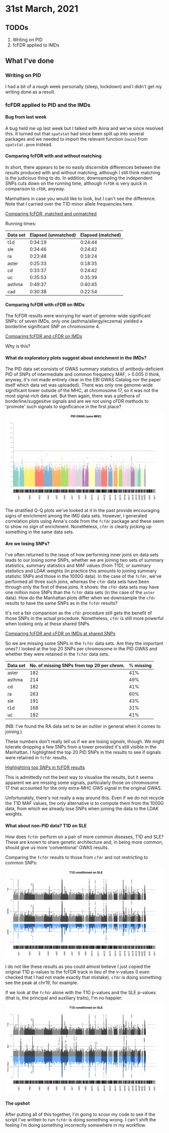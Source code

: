 # 31st March, 2021

## TODOs 

1. Writing on PID
2. fcFDR applied to IMDs


## What I've done

### Writing on PID

I had a bit of a rough week personally (sleep, lockdown) and I didn't get my writing done as a result.

### fcFDR applied to PID and the IMDs

#### Bug from last week

A bug held me up last week but I talked with Anna and we've since resolved this. It turned out that `spatstat` had since been split up into several packages and we needed to import the relevant function (`owin`) from `spatstat.geom` instead.

#### Comparing fcFDR with and without matching

In short, there appears to be no easily discernible differences between the results produced with and without matching, although I still think matching is the judicious thing to do. In addition, downsampling the independent SNPs cuts down on the running time, although `fcFDR` is very quick in comparison to `cFDR`, anyway.

Manhattans in case you would like to look, but I can't see the difference. Note that I carried over the T1D minor allele frequencies here. 

[Comparing fcFDR, matched and unmatched](/entries/310321/matched_vs_unmatched.html)

Running times:

| Data set | Elapsed (unmatched) | Elapsed (matched) |
|----------|---------------------|-------------------|
| t1d      |             0:34:19 |           0:24:44 |
| sle      |             0:34:46 |           0:24:42 |
| ra       |             0:23:48 |           0:18:24 |
| aster    |             0:25:33 |           0:18:35 |
| cd       |             0:33:37 |           0:24:42 |
| uc       |             0:35:53 |           0:35:39 |
| asthma   |             0:49:37 |           0:40:45 |
| cad      |             0:30:38 |           0:22:54 |

#### Comparing fcFDR with cFDR on IMDs

The fcFDR results were worrying for want of genome-wide significant SNPs: of seven IMDs, only one (asthma/allergy/eczema) yielded a borderline significant SNP on chromosome 4. 

[Comparing fcFDR and cFDR on IMDs](/entries/310321/cfdr_vs_fcfdr.html)

Why is this?

#### What do exploratory plots suggest about enrichment in the IMDs?

The PID data set consists of GWAS summary statistics of antibody-deficient PID of SNPs of intermediate and common frequency MAF, > 0.005 (I think, anyway, it's not made entirely clear in the EBI GWAS Catalog nor the paper itself which data set was uploaded). There was only one genome-wide significant tower outside of the MHC, at chromosome 17, so it was not the most signal-rich data set. But then again, there was a plethora of borderline/suggesitve signals and are we not using cFDR methods to 'promote' such signals to significance in the first place?

![](/images/030321/pid.png)

The stratified Q-Q plots we've looked at it in the past provide encouraging signs of enrichment among the IMD data sets. However, I generated correlation plots using Anna's code from the `fcfdr` package and these seem to show no sign of enrichment. Nonetheless, `cfdr` is clearly picking up something in the same data sets. 

#### Are we losing SNPs?

I've often returned to the issue of how performing inner joins on data sets leads to our losing some SNPs, whether we are joining two sets of summary statistics, summary statistics and MAF values (from T1D), or summary statistics and LDAK weights (in practice this amounts to joining summary statistic SNPs and those in the 1000G data). In the case of the `fcfdr`, we've performed all three such joins, whereas the `cfdr` data sets have been through only the first of these joins. It shows: the `cfdr` data sets may have one million more SNPs than the `fcfdr` data sets (in the case of the `aster` data). How do the Manhattan plots differ when we downsample the `cfdr` results to have the same SNPs as in the `fcfdr` results? 

It's not a fair comparison as the `cfdr` procedure still gets the benefit of those SNPs in the actual procedure. Nonetheless, `cfdr` is still more powerful when looking only at these shared SNPs.

[Comparing fcFDR and cFDR on IMDs at shared SNPs](/entries/310321/cfdr_vs_fcfdr_sharedOnly.html)

So we are missing some SNPs in the `fcfdr` data sets. Are they the important ones? I looked at the top 20 SNPs per chromosome in the PID GWAS and whether they were retained in the `fcfdr` data sets. 

| Data set | No. of missing SNPs from top 20 per chrom. | % missing |
|----------|--------------------------------------------|-----------|
| aster    |                                        182 | 41%       |
| asthma   |                                        214 | 49%       |
| cd       |                                        182 | 41%       |
| ra       |                                        263 | 60%       |
| sle      |                                        191 | 43%       |
| t1d      |                                        168 | 31%       |
| uc       |                                        182 | 41%       |

(NB: I've found the RA data set to be an outlier in general when it comes to joining.)

These numbers don't really tell us if we are losing *signals*, though. We might tolerate dropping a few SNPs from a tower provided it's still visible in the Manhattan. I highlighted the top 20 PID SNPs in the results to see if signals were retained in `fcfdr` results.

[Highlighting top SNPs in fcFDR results](/entries/310321/missing_top20.html)

This is admittedly not the best way to visualise the results, but it seems apparent we are missing some signals, particularly those on chromosome 17 that accounted for the only extra-MHC GWS signal in the original GWAS.

Unfortunately, there's not really a way around this. Even if we do not recycle the T1D MAF values, the only alternative is to compute them from the 1000G data, from which we already lose SNPs when joining the data to the LDAK weights.

#### What about non-PID data? T1D on SLE 

How does `fcfdr` perform on a pair of more common diseases, T1D and SLE? These are known to share genetic architecture and, in being more common, should give us more 'conventional' GWAS results. 

Comparing the `fcfdr` results to those from `cfdr` and not restricting to common SNPs:

![](/images/310321/t1d_on_sle_cfdr_vs_fcfdr.png)

I do not like these results as you could almost believe I just copied the original T1D p-values to the fcFDR track in lieu of the v-values (I even checked that I had not made exactly that mistake). `cfdr` is doing something: see the peak at chr19, for example. 

If we look at the `fcfdr` alone with the T1D p-values and the SLE p-values (that is, the principal and auxiliary traits), I'm no happier:

![](/images/310321/t1d_on_sle.png)

#### The upshot

After putting all of this together, I'm going to scour my code to see if the script I've written to run `fcfdr` is doing something wrong. I can't shift the feeling I'm doing something incorrectly somewhere in my workflow.
